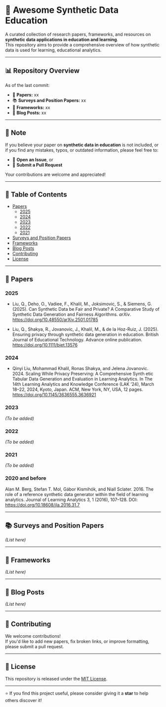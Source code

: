 
# 🧠 Awesome Synthetic Data Education

A curated collection of research papers, frameworks, and resources on **synthetic data applications in education and learning**.  
This repository aims to provide a comprehensive overview of how synthetic data is used for learning, educational analytics.

---

## 📊 Repository Overview

As of the last commit:

- 📝 **Papers:** xx  
- 📚 **Surveys and Position Papers:** xx 
- 🧰 **Frameworks:** xx
- 📰 **Blog Posts:** xx

---

## 📌 Note

If you believe your paper on **synthetic data in education** is not included, or if you find any mistakes, typos, or outdated information, please feel free to:

- 🐛 **Open an Issue**, or  
- 🔄 **Submit a Pull Request**  

Your contributions are welcome and appreciated!

---

## 🧩 Table of Contents

- [Papers](#papers)
  - [2025](#2025)
  - [2024](#2024)
  - [2023](#2023)
  - [2022](#2022)
  - [2021](#2021)
- [Surveys and Position Papers](#surveys-and-position-papers)
- [Frameworks](#frameworks)
- [Blog Posts](#blog-posts)
- [Contributing](#contributing)
- [License](#license)

---

## 📄 Papers

### 2025

- Liu, Q., Deho, O., Vadiee, F., Khalil, M., Joksimovic, S., & Siemens, G. (2025). Can Synthetic Data be Fair and Private? A Comparative Study of Synthetic Data Generation and Fairness Algorithms. *arXiv*. https://doi.org/10.48550/arXiv.2501.01785

- Liu, Q., Shakya, R., Jovanovic, J., Khalil, M., & de la Hoz-Ruiz, J. (2025). Ensuring privacy through synthetic data generation in education. British Journal of Educational Technology. Advance online publication. https://doi.org/10.1111/bjet.13576

### 2024
- Qinyi Liu, Mohammad Khalil, Ronas Shakya, and Jelena Jovanovic. 2024. Scaling While Privacy Preserving: A Comprehensive Synth etic
Tabular Data Generation and Evaluation in Learning Analytics. In The 14th Learning Analytics and Knowledge Conference (LAK ’24), March
18–22, 2024, Kyoto, Japan. ACM, New York, NY, USA, 12 pages. https://doi.org/10.1145/3636555.3636921

### 2023
*(To be added)*

### 2022
*(To be added)*

### 2021
*(To be added)*

### 2020 and before
Alan M. Berg, Stefan T. Mol, Gábor Kismihók, and Niall Sclater. 2016. The role of a reference synthetic data generator within the field of learning
analytics. Journal of Learning Analytics 3, 1 (2016), 107–128. DOI: https://doi.org/10.18608/jla.2016.31.7

---

## 📚 Surveys and Position Papers
*(List here)*

---

## 🧰 Frameworks
*(List here)*

---

## 📰 Blog Posts
*(List here)*

---

## 🤝 Contributing

We welcome contributions!  
If you'd like to add new papers, fix broken links, or improve formatting, please submit a pull request.

---

## 📄 License

This repository is released under the [MIT License](LICENSE).

---

⭐ If you find this project useful, please consider giving it a **star** to help others discover it!
